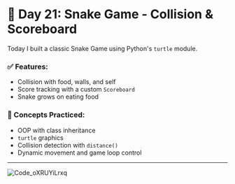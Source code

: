 # 🐍 Day 21: Snake Game - Collision & Scoreboard

Today I built a classic Snake Game using Python's `turtle` module.

### ✅ Features:
- Collision with food, walls, and self
- Score tracking with a custom `Scoreboard`
- Snake grows on eating food

### 🧠 Concepts Practiced:
- OOP with class inheritance
- `turtle` graphics
- Collision detection with `distance()`
- Dynamic movement and game loop control

---
![Code_oXRUYiLrxq](https://github.com/user-attachments/assets/7b1fd962-cb9b-426e-92f3-1f0fdaa23d49)

